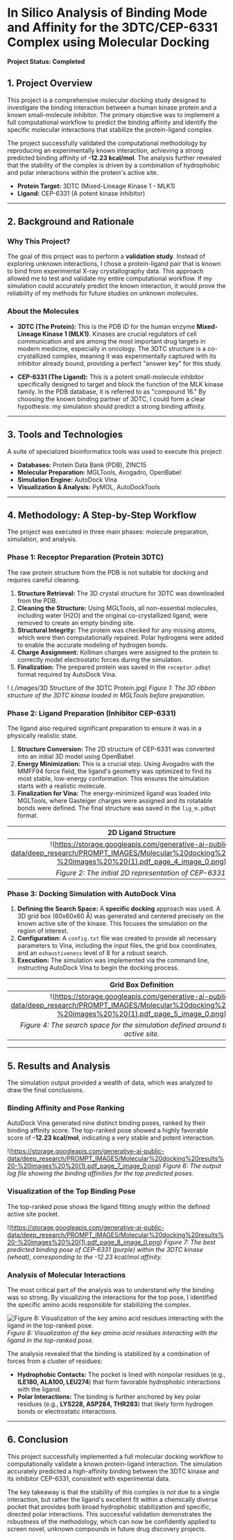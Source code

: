 # In Silico Analysis of Binding Mode and Affinity for the 3DTC/CEP-6331 Complex using Molecular Docking

**Project Status: Completed**

## 1\. Project Overview

This project is a comprehensive molecular docking study designed to investigate the binding interaction between a human kinase protein and a known small-molecule inhibitor. The primary objective was to implement a full computational workflow to predict the binding affinity and identify the specific molecular interactions that stabilize the protein-ligand complex.

The project successfully validated the computational methodology by reproducing an experimentally known interaction, achieving a strong predicted binding affinity of **-12.23 kcal/mol**. The analysis further revealed that the stability of the complex is driven by a combination of hydrophobic and polar interactions within the protein's active site.

  - **Protein Target:** 3DTC (Mixed-Lineage Kinase 1 - MLK1)
  - **Ligand:** CEP-6331 (A potent kinase inhibitor)

-----

## 2\. Background and Rationale

### Why This Project?

The goal of this project was to perform a **validation study**. Instead of exploring unknown interactions, I chose a protein-ligand pair that is known to bind from experimental X-ray crystallography data. This approach allowed me to test and validate my entire computational workflow. If my simulation could accurately predict the known interaction, it would prove the reliability of my methods for future studies on unknown molecules.

### About the Molecules

  - **3DTC (The Protein):** This is the PDB ID for the human enzyme **Mixed-Lineage Kinase 1 (MLK1)**. Kinases are crucial regulators of cell communication and are among the most important drug targets in modern medicine, especially in oncology. The 3DTC structure is a co-crystallized complex, meaning it was experimentally captured with its inhibitor already bound, providing a perfect "answer key" for this study.

  - **CEP-6331 (The Ligand):** This is a potent small-molecule inhibitor specifically designed to target and block the function of the MLK kinase family. In the PDB database, it is referred to as "compound 16." By choosing the known binding partner of 3DTC, I could form a clear hypothesis: my simulation should predict a strong binding affinity.

-----

## 3\. Tools and Technologies

A suite of specialized bioinformatics tools was used to execute this project:

  - **Databases:** Protein Data Bank (PDB), ZINC15
  - **Molecular Preparation:** MGLTools, Avogadro, OpenBabel
  - **Simulation Engine:** AutoDock Vina
  - **Visualization & Analysis:** PyMOL, AutoDockTools

-----

## 4\. Methodology: A Step-by-Step Workflow

The project was executed in three main phases: molecule preparation, simulation, and analysis.

### Phase 1: Receptor Preparation (Protein 3DTC)

The raw protein structure from the PDB is not suitable for docking and requires careful cleaning.

1.  **Structure Retrieval:** The 3D crystal structure for 3DTC was downloaded from the PDB.
2.  **Cleaning the Structure:** Using MGLTools, all non-essential molecules, including water (H2O) and the original co-crystallized ligand, were removed to create an empty binding site.
3.  **Structural Integrity:** The protein was checked for any missing atoms, which were then computationally repaired. Polar hydrogens were added to enable the accurate modeling of hydrogen bonds.
4.  **Charge Assignment:** Kollman charges were assigned to the protein to correctly model electrostatic forces during the simulation.
5.  **Finalization:** The prepared protein was saved in the `receptor.pdbqt` format required by AutoDock Vina.

! (./images/3D Structure of the 3DTC Protein.jpg)
*Figure 1: The 3D ribbon structure of the 3DTC kinase loaded in MGLTools before preparation.*

### Phase 2: Ligand Preparation (Inhibitor CEP-6331)

The ligand also required significant preparation to ensure it was in a physically realistic state.

1.  **Structure Conversion:** The 2D structure of CEP-6331 was converted into an initial 3D model using OpenBabel.
2.  **Energy Minimization:** This is a crucial step. Using Avogadro with the MMFF94 force field, the ligand's geometry was optimized to find its most stable, low-energy conformation. This ensures the simulation starts with a realistic molecule.
3.  **Finalization for Vina:** The energy-minimized ligand was loaded into MGLTools, where Gasteiger charges were assigned and its rotatable bonds were defined. The final structure was saved in the `lig_m.pdbqt` format.

| 2D Ligand Structure | 3D Ligand Structure (Post-Preparation) |
| :---: | :---: |
|!(https://storage.googleapis.com/generative-ai-public-data/deep_research/PROMPT_IMAGES/Molecular%20docking%20results%20-%20images%20%20(1).pdf_page_4_image_0.png) |!(https://storage.googleapis.com/generative-ai-public-data/deep_research/PROMPT_IMAGES/Molecular%20docking%20results%20-%20images%20%20(1).pdf_page_3_image_0.png) |
| *Figure 2: The initial 2D representation of CEP-6331.* | *Figure 3: The final, energy-minimized 3D ligand ready for docking.* |

### Phase 3: Docking Simulation with AutoDock Vina

1.  **Defining the Search Space:** A **specific docking** approach was used. A 3D grid box (60x60x60 Å) was generated and centered precisely on the known active site of the kinase. This focuses the simulation on the region of interest.
2.  **Configuration:** A `config.txt` file was created to provide all necessary parameters to Vina, including the input files, the grid box coordinates, and an `exhaustiveness` level of 8 for a robust search.
3.  **Execution:** The simulation was implemented via the command line, instructing AutoDock Vina to begin the docking process.

| Grid Box Definition | Configuration File |
| :---: | :---: |
|!(https://storage.googleapis.com/generative-ai-public-data/deep_research/PROMPT_IMAGES/Molecular%20docking%20results%20-%20images%20%20(1).pdf_page_5_image_0.png) |!(https://storage.googleapis.com/generative-ai-public-data/deep_research/PROMPT_IMAGES/Molecular%20docking%20results%20-%20images%20%20(1).pdf_page_5_image_1.png) |
| *Figure 4: The search space for the simulation defined around the protein's active site.* | *Figure 5: The configuration file specifying all simulation parameters.* |

-----

## 5\. Results and Analysis

The simulation output provided a wealth of data, which was analyzed to draw the final conclusions.

### Binding Affinity and Pose Ranking

AutoDock Vina generated nine distinct binding poses, ranked by their binding affinity score. The top-ranked pose showed a highly favorable score of **-12.23 kcal/mol**, indicating a very stable and potent interaction.

!(https://storage.googleapis.com/generative-ai-public-data/deep_research/PROMPT_IMAGES/Molecular%20docking%20results%20-%20images%20%20(1).pdf_page_7_image_0.png)
*Figure 6: The output log file showing the binding affinities for the top predicted poses.*

### Visualization of the Top Binding Pose

The top-ranked pose shows the ligand fitting snugly within the defined active site pocket.

!(https://storage.googleapis.com/generative-ai-public-data/deep_research/PROMPT_IMAGES/Molecular%20docking%20results%20-%20images%20%20(1).pdf_page_8_image_0.png)
*Figure 7: The best predicted binding pose of CEP-6331 (purple) within the 3DTC kinase (wheat), corresponding to the -12.23 kcal/mol affinity.*

### Analysis of Molecular Interactions

The most critical part of the analysis was to understand *why* the binding was so strong. By visualizing the interactions for the top pose, I identified the specific amino acids responsible for stabilizing the complex.

![Figure 8: Visualization of the key amino acid residues interacting with the ligand in the top-ranked pose.](https://storage.googleapis.com/generative-ai-public-data/deep_research/PROMPT_IMAGES/Molecular%20docking%20results%20-%20images%20%20(1).pdf_page_12_image_0.png)
*Figure 8: Visualization of the key amino acid residues interacting with the ligand in the top-ranked pose.*

The analysis revealed that the binding is stabilized by a combination of forces from a cluster of residues:

  - **Hydrophobic Contacts:** The pocket is lined with nonpolar residues (e.g., **ILE180, ALA100, LEU274**) that form favorable hydrophobic interactions with the ligand.
  - **Polar Interactions:** The binding is further anchored by key polar residues (e.g., **LYS228, ASP284, THR283**) that likely form hydrogen bonds or electrostatic interactions.

-----

## 6\. Conclusion

This project successfully implemented a full molecular docking workflow to computationally validate a known protein-ligand interaction. The simulation accurately predicted a high-affinity binding between the 3DTC kinase and its inhibitor CEP-6331, consistent with experimental data.

The key takeaway is that the stability of this complex is not due to a single interaction, but rather the ligand's excellent fit within a chemically diverse pocket that provides both broad hydrophobic stabilization and specific, directed polar interactions. This successful validation demonstrates the robustness of the methodology, which can now be confidently applied to screen novel, unknown compounds in future drug discovery projects.
